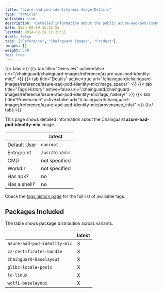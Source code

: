 ```yaml
---
title: "azure-aad-pod-identity-mic Image Details"
type: "article"
unlisted: true
description: "Detailed information about the public azure-aad-pod-identity-mic Chainguard Image."
date: 2024-02-29 16:25:55
lastmod: 2024-02-29 16:25:55
draft: false
tags: ["Reference", "Chainguard Images", "Product"]
images: []
weight: 550
toc: true
---
```


{{< tabs >}}
{{< tab title="Overview" active=false url="/chainguard/chainguard-images/reference/azure-aad-pod-identity-mic/" >}}
{{< tab title="Details" active=true url="/chainguard/chainguard-images/reference/azure-aad-pod-identity-mic/image_specs/" >}}
{{< tab title="Tags History" active=false url="/chainguard/chainguard-images/reference/azure-aad-pod-identity-mic/tags_history/" >}}
{{< tab title="Provenance" active=false url="/chainguard/chainguard-images/reference/azure-aad-pod-identity-mic/provenance_info/" >}}
{{</ tabs >}}

This page shows detailed information about the Chainguard **azure-aad-pod-identity-mic** Image.

|              | latest         |
|--------------|----------------|
| Default User | `nonroot`      |
| Entrypoint   | `/usr/bin/mic` |
| CMD          | not specified  |
| Workdir      | not specified  |
| Has apk?     | no             |
| Has a shell? | no             |

Check the [tags history page](/chainguard/chainguard-images/reference/azure-aad-pod-identity-mic/tags_history/) for the full list of available tags.

## Packages Included
The table shows package distribution across variants.

|                              | latest |
|------------------------------|--------|
| `azure-aad-pod-identity-mic` | X      |
| `ca-certificates-bundle`     | X      |
| `chainguard-baselayout`      | X      |
| `glibc-locale-posix`         | X      |
| `ld-linux`                   | X      |
| `wolfi-baselayout`           | X      |

